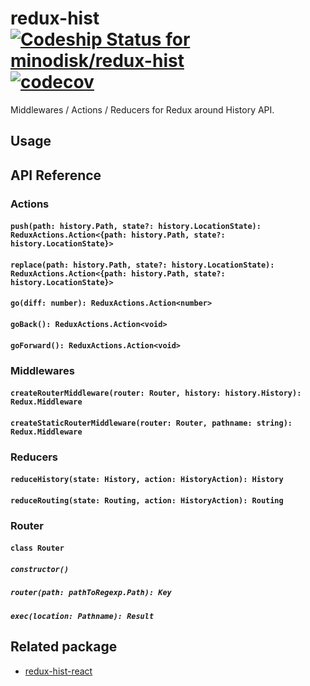 # redux-hist [ ![Codeship Status for minodisk/redux-hist](https://app.codeship.com/projects/23e9f670-5087-0135-ac0e-1e8ed79b5a90/status?branch=master)](https://app.codeship.com/projects/234381) [![codecov](https://codecov.io/gh/minodisk/redux-hist/branch/master/graph/badge.svg)](https://codecov.io/gh/minodisk/redux-hist)

Middlewares / Actions / Reducers for Redux around History API.

## Usage

## API Reference

### Actions

#### `push(path: history.Path, state?: history.LocationState): ReduxActions.Action<{path: history.Path, state?: history.LocationState}>`
#### `replace(path: history.Path, state?: history.LocationState): ReduxActions.Action<{path: history.Path, state?: history.LocationState}>`
#### `go(diff: number): ReduxActions.Action<number>`
#### `goBack(): ReduxActions.Action<void>`
#### `goForward(): ReduxActions.Action<void>`

### Middlewares

#### `createRouterMiddleware(router: Router, history: history.History): Redux.Middleware`
#### `createStaticRouterMiddleware(router: Router, pathname: string): Redux.Middleware`

### Reducers

#### `reduceHistory(state: History, action: HistoryAction): History`
#### `reduceRouting(state: Routing, action: HistoryAction): Routing`

### Router

#### `class Router`
##### `constructor()`
##### `router(path: pathToRegexp.Path): Key`
##### `exec(location: Pathname): Result`

## Related package

- [redux-hist-react](https://github.com/minodisk/redux-hist-react)
